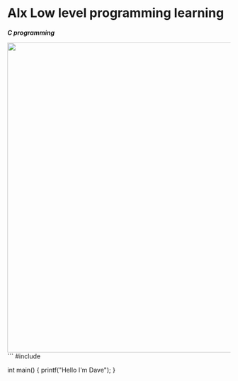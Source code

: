 # Alx Low level programming learning

***C programming***

<img align=center width=700 src="https://gyanchautari.com/wp-content/uploads/2021/07/Intruduction-and-Feature-of-C-Programming.png"/>
```
#include <stdio.h>

int main()
{
    printf("Hello I'm Dave");
}
```
